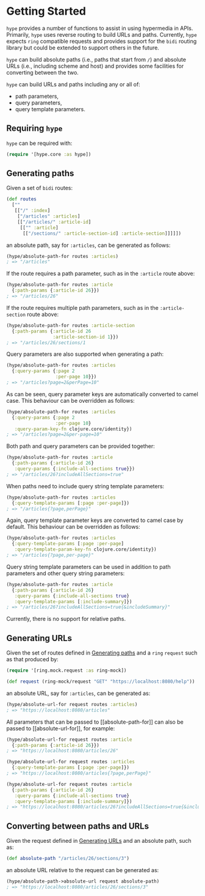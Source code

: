 # Getting Started

`hype` provides a number of functions to assist in using hypermedia in APIs.
Primarily, `hype` uses reverse routing to build URLs and paths. Currently, 
`hype` expects `ring` compatible requests and provides support for the `bidi`
routing library but could be extended to support others in the future. 

`hype` can build absolute paths (i.e., paths that start from `/`) and
absolute URLs (i.e., including scheme and host) and provides some facilities
for converting between the two.

`hype` can build URLs and paths including any or all of:

* path parameters,
* query parameters,
* query template parameters.

## <a name="requiring-hype"></a> Requiring `hype`

`hype` can be required with:

```clojure
(require '[hype.core :as hype])
```

## <a name="generating-paths"></a> Generating paths

Given a set of `bidi` routes:

```clojure
(def routes 
  [""
   [["/" :index]
    ["/articles" :articles]
    [["/articles/" :article-id] 
     [["" :article]
      [["/sections/" :article-section-id] :article-section]]]]])
```

an absolute path, say for `:articles`, can be generated as follows:

```clojure
(hype/absolute-path-for routes :articles)
; => "/articles"
```

If the route requires a path parameter, such as in the `:article` route above:

```clojure
(hype/absolute-path-for routes :article
  {:path-params {:article-id 26}})
; => "/articles/26"
```

If the route requires multiple path parameters, such as in the 
`:article-section` route above:

```clojure
(hype/absolute-path-for routes :article-section
  {:path-params {:article-id 26
                 :article-section-id 1}})
; => "/articles/26/sections/1
```

Query parameters are also supported when generating a path:

```clojure
(hype/absolute-path-for routes :articles
  {:query-params {:page 2
                  :per-page 10}})
; => "/articles?page=2&perPage=10"
```

As can be seen, query parameter keys are automatically converted to camel case.
This behaviour can be overridden as follows:

```clojure
(hype/absolute-path-for routes :articles
  {:query-params {:page 2
                  :per-page 10}
   :query-param-key-fn clojure.core/identity})
; => "/articles?page=2&per-page=10"
```

Both path and query parameters can be provided together:

```clojure
(hype/absolute-path-for routes :article
  {:path-params {:article-id 26}
   :query-params {:include-all-sections true}})
; => "/articles/26?includeAllSections=true"
```

When paths need to include query string template parameters:

```clojure
(hype/absolute-path-for routes :articles
  {:query-template-params [:page :per-page]})
; => "/articles{?page,perPage}"
```

Again, query template parameter keys are converted to camel case by default.
This behaviour can be overridden as follows:

```clojure
(hype/absolute-path-for routes :articles
  {:query-template-params [:page :per-page]
   :query-template-param-key-fn clojure.core/identity})
; => "/articles{?page,per-page}"
```

Query string template parameters can be used in addition to path parameters
and other query string parameters:

```clojure
(hype/absolute-path-for routes :article
  {:path-params {:article-id 26}
   :query-params {:include-all-sections true}
   :query-template-params [:include-summary]})
; => "/articles/26?includeAllSections=true{&includeSummary}"
```

Currently, there is no support for relative paths.

## <a name="generating-urls"></a> Generating URLs

Given the set of routes defined in [Generating paths](#generating-paths) and
a `ring` `request` such as that produced by:

```clojure
(require '[ring.mock.request :as ring-mock])

(def request (ring-mock/request "GET" "https://localhost:8080/help"))
```

an absolute URL, say for `:articles`, can be generated as:

```clojure
(hype/absolute-url-for request routes :articles)
; => "https://localhost:8080/articles"
```

All parameters that can be passed to [[absolute-path-for]] can also be passed
to [[absolute-url-for]], for example:

```clojure
(hype/absolute-url-for request routes :article
  {:path-params {:article-id 26}})
; => "https://localhost:8080/articles/26"

(hype/absolute-url-for request routes :articles
  {:query-template-params [:page :per-page]})
; => "https://localhost:8080/articles{?page,perPage}"

(hype/absolute-url-for request routes :article
  {:path-params {:article-id 26}
   :query-params {:include-all-sections true}
   :query-template-params [:include-summary]})
; => "https://localhost:8080/articles/26?includeAllSections=true{&includeSummary}"
```

## <a name="converting-paths-and-urls"></a> Converting between paths and URLs

Given the request defined in [Generating URLs](#generating-urls) and an absolute
path, such as:

```clojure
(def absolute-path "/articles/26/sections/3")
```

an absolute URL relative to the request can be generated as:

```clojure
(hype/absolute-path->absolute-url request absolute-path)
; => "https://localhost:8080/articles/26/sections/3"
``` 
